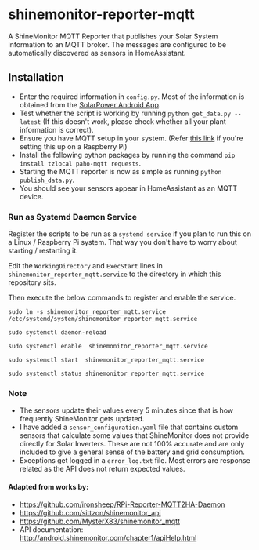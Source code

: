 # shinemonitor-reporter-mqtt
A ShineMonitor MQTT Reporter that publishes your Solar System information to an MQTT broker. 
The messages are configured to be automatically discovered as sensors in HomeAssistant.

## Installation
* Enter the required information in `config.py`. Most of the information is obtained from the [SolarPower Android App](https://play.google.com/store/apps/details?id=wifiapp.volfw.solarpower).
* Test whether the script is working by running `python get_data.py --latest` (If this doesn't work, please check whether all your plant information is correct).
* Ensure you have MQTT setup in your system. (Refer [this link](https://pimylifeup.com/raspberry-pi-mosquitto-mqtt-server/) if you're setting this up on a Raspberry Pi)
* Install the following python packages by running the command `pip install tzlocal paho-mqtt requests`.
* Starting the MQTT reporter is now as simple as running `python publish_data.py`.
* You should see your sensors appear in HomeAssistant as an MQTT device.

### Run as Systemd Daemon Service
Register the scripts to be run as a `systemd service` if you plan to run this on a Linux / Raspberry Pi system. That way you don't have to worry about starting / restarting it.  

Edit the `WorkingDirectory` and `ExecStart` lines in `shinemonitor_reporter_mqtt.service` to the directory in which this repository sits.

Then execute the below commands to register and enable the service.

```commandline
sudo ln -s shinemonitor_reporter_mqtt.service /etc/systemd/system/shinemonitor_reporter_mqtt.service

sudo systemctl daemon-reload

sudo systemctl enable  shinemonitor_reporter_mqtt.service

sudo systemctl start  shinemonitor_reporter_mqtt.service

sudo systemctl status shinemonitor_reporter_mqtt.service
```

### Note
* The sensors update their values every 5 minutes since that is how frequently ShineMonitor gets updated.
* I have added a `sensor_configuration.yaml` file that contains custom sensors that calculate some values that ShineMonitor does not provide directly for Solar Inverters. These are not 100% accurate and are only included to give a general sense of the battery and grid consumption.
* Exceptions get logged in a `error_log.txt` file. Most errors are response related as the API does not return expected values.

#### Adapted from works by:  
* https://github.com/ironsheep/RPi-Reporter-MQTT2HA-Daemon  
* https://github.com/sittzon/shinemonitor_api  
* https://github.com/MysterX83/shinemonitor_mqtt  
* API documentation: http://android.shinemonitor.com/chapter1/apiHelp.html
